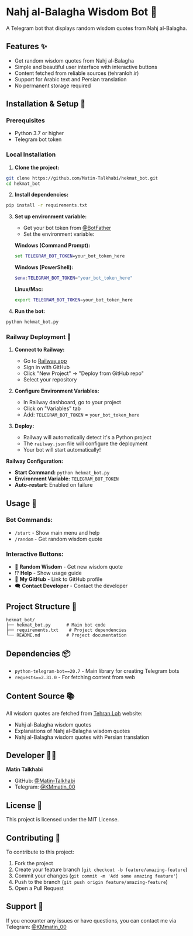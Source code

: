 # Nahj al-Balagha Wisdom Bot 🤖

A Telegram bot that displays random wisdom quotes from Nahj al-Balagha.

## Features ✨

- Get random wisdom quotes from Nahj al-Balagha
- Simple and beautiful user interface with interactive buttons
- Content fetched from reliable sources (tehranloh.ir)
- Support for Arabic text and Persian translation
- No permanent storage required

## Installation & Setup 🚀

### Prerequisites
- Python 3.7 or higher
- Telegram bot token

### Local Installation

1. **Clone the project:**
```bash
git clone https://github.com/Matin-Talkhabi/hekmat_bot.git
cd hekmat_bot
```

2. **Install dependencies:**
```bash
pip install -r requirements.txt
```

3. **Set up environment variable:**
   - Get your bot token from [@BotFather](https://t.me/BotFather)
   - Set the environment variable:
   
   **Windows (Command Prompt):**
   ```cmd
   set TELEGRAM_BOT_TOKEN=your_bot_token_here
   ```
   
   **Windows (PowerShell):**
   ```powershell
   $env:TELEGRAM_BOT_TOKEN="your_bot_token_here"
   ```
   
   **Linux/Mac:**
   ```bash
   export TELEGRAM_BOT_TOKEN=your_bot_token_here
   ```

4. **Run the bot:**
```bash
python hekmat_bot.py
```

### Railway Deployment 🚂

1. **Connect to Railway:**
   - Go to [Railway.app](https://railway.app)
   - Sign in with GitHub
   - Click "New Project" → "Deploy from GitHub repo"
   - Select your repository

2. **Configure Environment Variables:**
   - In Railway dashboard, go to your project
   - Click on "Variables" tab
   - Add: `TELEGRAM_BOT_TOKEN` = `your_bot_token_here`

3. **Deploy:**
   - Railway will automatically detect it's a Python project
   - The `railway.json` file will configure the deployment
   - Your bot will start automatically!

**Railway Configuration:**
- **Start Command:** `python hekmat_bot.py`
- **Environment Variable:** `TELEGRAM_BOT_TOKEN`
- **Auto-restart:** Enabled on failure

## Usage 📱

### Bot Commands:
- `/start` - Show main menu and help
- `/random` - Get random wisdom quote

### Interactive Buttons:
- 🎲 **Random Wisdom** - Get new wisdom quote
- ⁉️ **Help** - Show usage guide
- 📄 **My GitHub** - Link to GitHub profile
- 🗨 **Contact Developer** - Contact the developer

## Project Structure 📁

```
hekmat_bot/
├── hekmat_bot.py      # Main bot code
├── requirements.txt    # Project dependencies
└── README.md          # Project documentation
```

## Dependencies 📦

- `python-telegram-bot==20.7` - Main library for creating Telegram bots
- `requests==2.31.0` - For fetching content from web

## Content Source 📚

All wisdom quotes are fetched from [Tehran Loh](https://tehranloh.ir) website:
- Nahj al-Balagha wisdom quotes
- Explanations of Nahj al-Balagha wisdom quotes
- Nahj al-Balagha wisdom quotes with Persian translation

## Developer 👨‍💻

**Matin Talkhabi**
- GitHub: [@Matin-Talkhabi](https://github.com/Matin-Talkhabi)
- Telegram: [@KMmatin_00](https://t.me/KMmatin_00)

## License 📄

This project is licensed under the MIT License.

## Contributing 🤝

To contribute to this project:
1. Fork the project
2. Create your feature branch (`git checkout -b feature/amazing-feature`)
3. Commit your changes (`git commit -m 'Add some amazing feature'`)
4. Push to the branch (`git push origin feature/amazing-feature`)
5. Open a Pull Request

## Support 💬

If you encounter any issues or have questions, you can contact me via Telegram: [@KMmatin_00](https://t.me/KMmatin_00)
